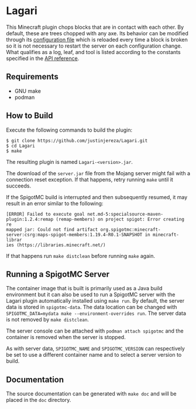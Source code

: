 Lagari
======

This Minecraft plugin chops blocks that are in contact with each other. By default, these are trees chopped with any axe. Its behavior can be modified through its [configuration file](https://github.com/justinjereza/Lagari/blob/master/src/main/resources/config.yml) which is reloaded every time a block is broken so it is not necessary to restart the server on each configuration change. What qualifies as a log, leaf, and tool is listed according to the constants specified in the [API reference](https://hub.spigotmc.org/javadocs/bukkit/org/bukkit/Material.html).

Requirements
------------
* GNU make
* podman

How to Build
------------

Execute the following commands to build the plugin:

```console
$ git clone https://github.com/justinjereza/Lagari.git
$ cd Lagari
$ make
```

The resulting plugin is named `Lagari-<version>.jar`.

The download of the `server.jar` file from the Mojang server might fail with a connection reset exception. If that happens, retry running `make` until it succeeds.

If the SpigotMC build is interrupted and then subsequently resumed, it may result in an error similar to the following:

```
[ERROR] Failed to execute goal net.md-5:specialsource-maven-plugin:1.2.4:remap (remap-members) on project spigot: Error creating re
mapped jar: Could not find artifact org.spigotmc:minecraft-server:csrg:maps-spigot-members:1.19.4-R0.1-SNAPSHOT in minecraft-librar
ies (https://libraries.minecraft.net/)
```

If that happens run `make distclean` before running `make` again.

Running a SpigotMC Server
-------------------------

The container image that is built is primarily used as a Java build environment but it can also be used to run a SpigotMC server with the Lagari plugin automatically installed using `make run`. By default, the server data is stored in `spigotmc-data`. The data location can be changed with `SPIGOTMC_DATA=mydata make --environment-overrides run`. The server data is not removed by `make distclean`.

The server console can be attached with `podman attach spigotmc` and the container is removed when the server is stopped.

As with server data, `SPIGOTMC_NAME` and `SPIGOTMC_VERSION` can respectively be set to use a different container name and to select a server version to build.

Documentation
-------------

The source documentation can be generated with `make doc` and will be placed in the `doc` directory.

